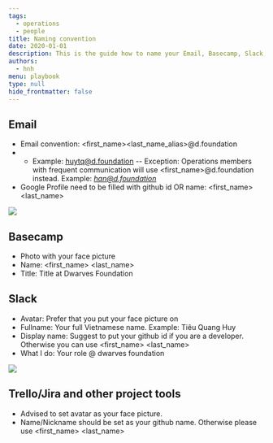 ```yaml
---
tags: 
  - operations
  - people
title: Naming convention
date: 2020-01-01
description: This is the guide how to name your Email, Basecamp, Slack, Trello username.   
authors: 
  - hnh
menu: playbook
type: null
hide_frontmatter: false
---
```


## Email
- Email convention: <first_name><last_name_alias>@d.foundation
- - Example: huytq@d.foundation
-- Exception: Operations members with frequent communication will use <first_name>@d.foundation instead. Example: *han@d.foundation*
- Google Profile need to be filled with github id OR name: <first_name> <last_name>

![](assets/email-naming.png)

## Basecamp
- Photo with your face picture
- Name: <first_name> <last_name>
- Title: Title at Dwarves Foundation

## Slack
- Avatar: Prefer that you put your face picture on
- Fullname: Your full Vietnamese name. Example: Tiêu Quang Huy
- Display name: Suggest to put your github id if you are a developer. Otherwise you can use <first_name> <last_name>
- What I do: Your role @ dwarves foundation

![](assets/slack-naming.png)

## Trello/Jira and other project tools
- Advised to set avatar as your face picture.
- Name/Nickname should be set as your github name. Otherwise please use <first_name> <last_name>